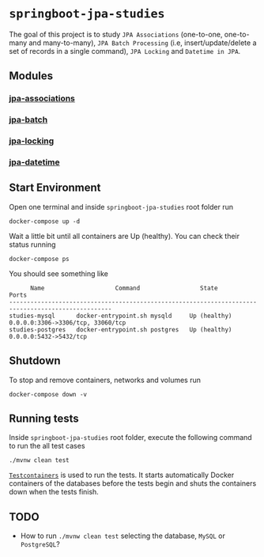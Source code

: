 # `springboot-jpa-studies`

The goal of this project is to study `JPA Associations` (one-to-one, one-to-many and many-to-many),
`JPA Batch Processing` (i.e, insert/update/delete a set of records in a single command), `JPA Locking` and
`Datetime in JPA`.

## Modules

### [jpa-associations](https://github.com/ivangfr/springboot-jpa-studies/tree/master/jpa-associations#jpa-associations)
### [jpa-batch](https://github.com/ivangfr/springboot-jpa-studies/tree/master/jpa-batch#jpa-batch)
### [jpa-locking](https://github.com/ivangfr/springboot-jpa-studies/tree/master/jpa-locking#jpa-locking)
### [jpa-datetime](https://github.com/ivangfr/springboot-jpa-studies/tree/master/jpa-datetime#jpa-datetime)

## Start Environment

Open one terminal and inside `springboot-jpa-studies` root folder run
```
docker-compose up -d
```

Wait a little bit until all containers are Up (healthy). You can check their status running
```
docker-compose ps
```

You should see something like
```
      Name                    Command                 State                     Ports              
---------------------------------------------------------------------------------------------------
studies-mysql      docker-entrypoint.sh mysqld     Up (healthy)   0.0.0.0:3306->3306/tcp, 33060/tcp
studies-postgres   docker-entrypoint.sh postgres   Up (healthy)   0.0.0.0:5432->5432/tcp
```

## Shutdown

To stop and remove containers, networks and volumes run
```
docker-compose down -v
```

## Running tests

Inside `springboot-jpa-studies` root folder, execute the following command to run the all test cases
```
./mvnw clean test
```

[`Testcontainers`](https://www.testcontainers.org/) is used to run the tests. It starts automatically Docker containers
of the databases before the tests begin and shuts the containers down when the tests finish.

## TODO

- How to run `./mvnw clean test` selecting the database, `MySQL` or `PostgreSQL`?
